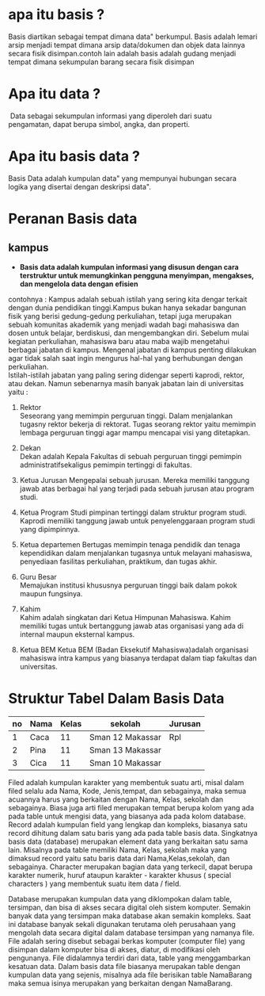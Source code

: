 # apa itu basis ?

Basis diartikan sebagai tempat dimana data" berkumpul. Basis adalah lemari arsip menjadi tempat dimana arsip data/dokumen dan objek data lainnya secara fisik disimpan.contoh lain adalah basis adalah gudang menjadi tempat dimana sekumpulan barang secara fisik disimpan

# Apa itu data ?
 Data sebagai sekumpulan informasi yang diperoleh dari suatu pengamatan, dapat berupa simbol, angka, dan properti.

# Apa itu basis data ?
Basis Data adalah kumpulan data" yang mempunyai hubungan secara logika yang disertai dengan deskripsi data".

# Peranan Basis data
## kampus
- **Basis data adalah kumpulan informasi yang disusun dengan cara terstruktur untuk memungkinkan pengguna menyimpan, mengakses, dan mengelola data dengan efisien**
    
contohnya :
Kampus adalah sebuah istilah yang sering kita dengar terkait dengan dunia pendidikan tinggi.Kampus bukan hanya sekadar bangunan fisik yang berisi gedung-gedung perkuliahan, tetapi juga merupakan sebuah komunitas akademik yang menjadi wadah bagi mahasiswa dan dosen untuk belajar, berdiskusi, dan mengembangkan diri. Sebelum mulai kegiatan perkuliahan, mahasiswa baru atau maba wajib mengetahui berbagai jabatan di kampus. Mengenal jabatan di kampus penting dilakukan agar tidak salah saat ingin mengurus hal-hal yang berhubungan dengan perkuliahan.  
Istilah-istilah jabatan yang paling sering didengar seperti kaprodi, rektor, atau dekan. Namun sebenarnya masih banyak jabatan lain di universitas yaitu :

1. Rektor  
    Seseorang yang memimpin perguruan tinggi. Dalam menjalankan tugasny rektor bekerja di rektorat. Tugas seorang rektor yaitu memimpin lembaga perguruan tinggi agar mampu mencapai visi yang ditetapkan.
    
2. Dekan  
    Dekan adalah Kepala Fakultas di sebuah perguruan tinggi pemimpin administratifsekaligus pemimpin tertinggi di fakultas.
    
3. Ketua Jurusan Mengepalai sebuah jurusan. Mereka memiliki tanggung jawab atas berbagai hal yang terjadi pada sebuah jurusan atau program studi.
    
4. Ketua Program Studi pimpinan tertinggi dalam struktur program studi. Kaprodi memiliki tanggung jawab untuk penyelenggaraan program studi yang dipimpinnya.
    
5. Ketua departemen Bertugas memimpin tenaga pendidik dan tenaga kependidikan dalam menjalankan tugasnya untuk melayani mahasiswa, penyediaan fasilitas perkuliahan, praktikum, dan tugas akhir.
    
6. Guru Besar  
    Memajukan institusi khususnya perguruan tinggi baik dalam pokok maupun fungsinya.
    
7. Kahim  
    Kahim adalah singkatan dari Ketua Himpunan Mahasiswa. Kahim memiliki tugas untuk bertanggung jawab atas organisasi yang ada di internal maupun eksternal kampus.
    
8. Ketua BEM Ketua BEM (Badan Eksekutif Mahasiswa)adalah organisasi mahasiswa intra kampus yang biasanya terdapat dalam tiap fakultas dan universitas.
    

# Struktur Tabel Dalam Basis Data

| no  | Nama | Kelas | sekolah          | Jurusan |
| --- | ---- | ----- | ---------------- | ------- |
| 1   | Caca | 11    | Sman 12 Makassar | Rpl     |
| 2   | Pina | 11    | Sman 13 Makassar |         |
| 3   | Cica | 11    | Sman 10 Makassar |         |

Filed adalah kumpulan karakter yang membentuk suatu arti, misal dalam filed selalu ada Nama, Kode, Jenis,tempat, dan sebagainya, maka semua acuannya harus yang berkaitan dengan Nama, Kelas, sekolah dan sebagainya. Biasa juga arti filed merupakan tempat berupa kolom yang ada pada table untuk mengisi data, yang biasanya ada pada kolom database. Record adalah kumpulan field yang lengkap dan kompleks, biasanya satu record dihitung dalam satu baris yang ada pada table basis data. Singkatnya basis data (database) merupakan element data yang berkaitan satu sama lain. Misalnya pada table memiliki Nama, Kelas, sekolah maka yang dimaksud record yaitu satu baris data dari Nama,Kelas,sekolah, dan sebagainya. Character merupakan bagian data yang terkecil, dapat berupa karakter numerik, huruf ataupun karakter - karakter khusus ( special characters ) yang membentuk suatu item data / field.

Database merupakan kumpulan data yang diklompokan dalam table, tersimpan, dan bisa di akses secara digital oleh sistem komputer. Semakin banyak data yang tersimpan maka database akan semakin kompleks. Saat ini database banyak sekali digunakan terutama oleh perusahaan yang mengolah data secara digital dalam database tersimpan yang namanya file. File adalah sering disebut sebagai berkas komputer (computer file) yang disimpan dalam komputer bisa di akses, diatur, di modifikasi oleh pengunanya. File didalamnya terdiri dari data, table yang menggambarkan kesatuan data. Dalam basis data file biasanya merupakan table dengan kumpulan data yang sejenis, misalnya ada file berisikan table NamaBarang maka semua isinya merupakan yang berkaitan dengan NamaBarang.